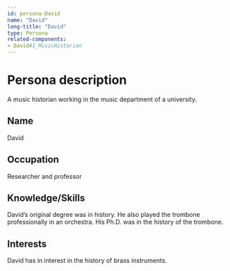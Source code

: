 ```yaml
---
id: persona-David
name: "David"
long-title: "David"
type: Persona
related-components:
- David#1_MusicHistorian
---
```


# Persona description

A music historian working in the music department of a university. 

## Name
David 

## Occupation
Researcher and professor

## Knowledge/Skills
David’s original degree was in history.  He also played the trombone professionally in an orchestra.  His Ph.D. was in the history of the trombone.

## Interests
David has in interest in the history of brass instruments.

